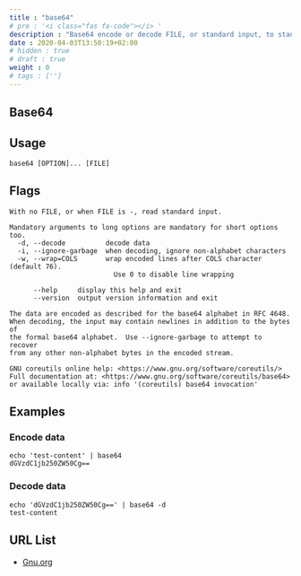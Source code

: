 ```yaml
---
title : "base64"
# pre : '<i class="fas fa-code"></i> '
description : "Base64 encode or decode FILE, or standard input, to standard output."
date : 2020-04-03T13:50:19+02:00
# hidden : true
# draft : true
weight : 0
# tags : ['']
---
```


## Base64

## Usage

```plain
base64 [OPTION]... [FILE]
```

## Flags

```plain
With no FILE, or when FILE is -, read standard input.

Mandatory arguments to long options are mandatory for short options too.
  -d, --decode          decode data
  -i, --ignore-garbage  when decoding, ignore non-alphabet characters
  -w, --wrap=COLS       wrap encoded lines after COLS character (default 76).
                          Use 0 to disable line wrapping

      --help     display this help and exit
      --version  output version information and exit

The data are encoded as described for the base64 alphabet in RFC 4648.
When decoding, the input may contain newlines in addition to the bytes of
the formal base64 alphabet.  Use --ignore-garbage to attempt to recover
from any other non-alphabet bytes in the encoded stream.

GNU coreutils online help: <https://www.gnu.org/software/coreutils/>
Full documentation at: <https://www.gnu.org/software/coreutils/base64>
or available locally via: info '(coreutils) base64 invocation'
```

## Examples

### Encode data

```plain
echo 'test-content' | base64
dGVzdC1jb250ZW50Cg==
```

### Decode data

```plain
echo 'dGVzdC1jb250ZW50Cg==' | base64 -d
test-content
```

## URL List

- [Gnu.org](https://www.gnu.org/software/coreutils/base64)
